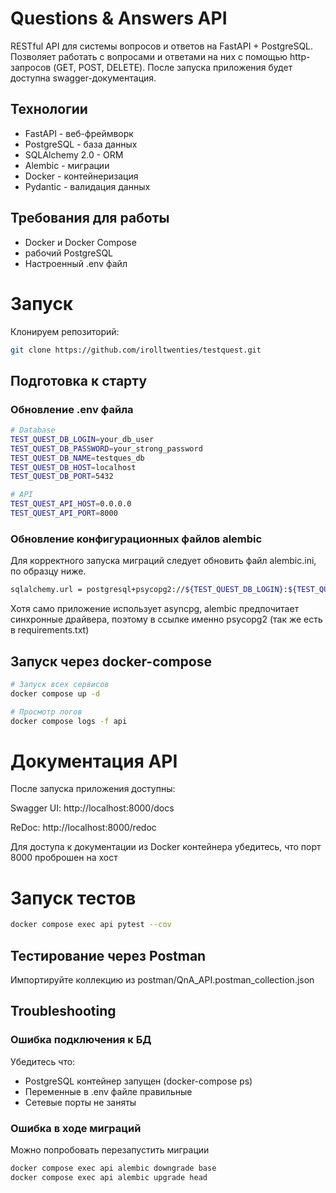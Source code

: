 # Questions & Answers API

RESTful API для системы вопросов и ответов на FastAPI + PostgreSQL.
Позволяет работать с вопросами и ответами на них с помощью http-запросов (GET, POST, DELETE).
После запуска приложения будет доступна swagger-документация.

## Технологии

- FastAPI - веб-фреймворк
- PostgreSQL - база данных  
- SQLAlchemy 2.0 - ORM
- Alembic - миграции
- Docker - контейнеризация
- Pydantic - валидация данных

## Требования для работы

- Docker и Docker Compose
- рабочий PostgreSQL
- Настроенный .env файл

# Запуск
Клонируем репозиторий:
```bash
git clone https://github.com/irolltwenties/testquest.git
```

## Подготовка к старту
### Обновление .env файла
```bash
# Database
TEST_QUEST_DB_LOGIN=your_db_user
TEST_QUEST_DB_PASSWORD=your_strong_password
TEST_QUEST_DB_NAME=testques_db
TEST_QUEST_DB_HOST=localhost
TEST_QUEST_DB_PORT=5432

# API
TEST_QUEST_API_HOST=0.0.0.0
TEST_QUEST_API_PORT=8000
```
### Обновление конфигурационных файлов alembic
Для корректного запуска миграций следует обновить файл alembic.ini, по образцу ниже.
```bash
sqlalchemy.url = postgresql+psycopg2://${TEST_QUEST_DB_LOGIN}:${TEST_QUEST_DB_PASSWORD}@${TEST_QUEST_DB_HOST}:${TEST_QUEST_DB_PORT}/${TEST_QUEST_DB_NAME}
```
Хотя само приложение использует asyncpg, alembic предпочитает синхронные драйвера, поэтому в ссылке именно psycopg2 (так же есть в requirements.txt)
## Запуск через docker-compose

```bash
# Запуск всех сервисов
docker compose up -d

# Просмотр логов
docker compose logs -f api
```

# Документация API
После запуска приложения доступны:

Swagger UI: http://localhost:8000/docs

ReDoc: http://localhost:8000/redoc

Для доступа к документации из Docker контейнера убедитесь, что порт 8000 проброшен на хост
# Запуск тестов
```bash
docker compose exec api pytest --cov
```
## Тестирование через Postman
Импортируйте коллекцию из postman/QnA_API.postman_collection.json

## Troubleshooting
### Ошибка подключения к БД
Убедитесь что:
- PostgreSQL контейнер запущен (docker-compose ps)
- Переменные в .env файле правильные
- Сетевые порты не заняты
### Ошибка в ходе миграций
Можно попробовать перезапустить миграции
```bash
docker compose exec api alembic downgrade base
docker compose exec api alembic upgrade head
```